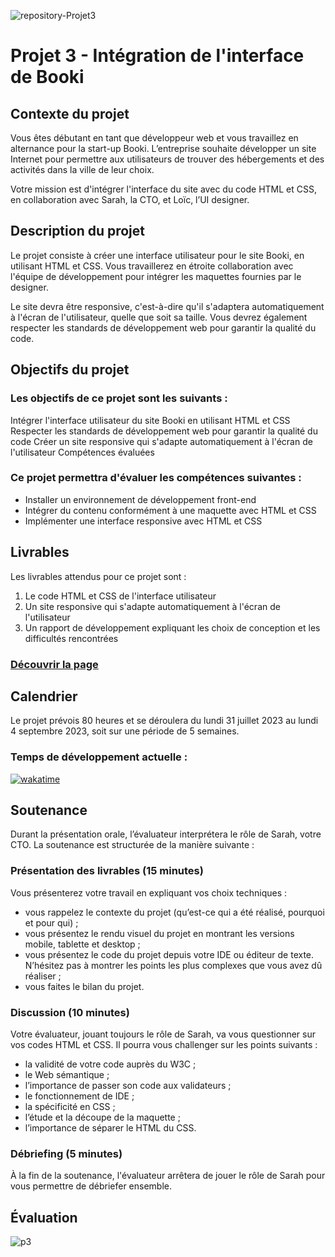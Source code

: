 
![repository-Projet3](https://github.com/aurelienLRY/OCC-P3-Booki/assets/83220559/f17adf7c-8e12-4047-82cb-0ce9c40b7c82)
# Projet 3 - Intégration de l'interface de Booki

## Contexte du projet
Vous êtes débutant en tant que développeur web et vous travaillez en alternance pour la start-up Booki. L’entreprise souhaite développer un site Internet pour permettre aux utilisateurs de trouver des hébergements et des activités dans la ville de leur choix.

Votre mission est d'intégrer l'interface du site avec du code HTML et CSS, en collaboration avec Sarah, la CTO, et Loïc, l’UI designer.

## Description du projet
Le projet consiste à créer une interface utilisateur pour le site Booki, en utilisant HTML et CSS. Vous travaillerez en étroite collaboration avec l'équipe de développement pour intégrer les maquettes fournies par le designer.

Le site devra être responsive, c'est-à-dire qu'il s'adaptera automatiquement à l'écran de l'utilisateur, quelle que soit sa taille. Vous devrez également respecter les standards de développement web pour garantir la qualité du code.

## Objectifs du projet
### Les objectifs de ce projet sont les suivants :

Intégrer l'interface utilisateur du site Booki en utilisant HTML et CSS
Respecter les standards de développement web pour garantir la qualité du code
Créer un site responsive qui s'adapte automatiquement à l'écran de l'utilisateur
Compétences évaluées

### Ce projet permettra d'évaluer les compétences suivantes :

- Installer un environnement de développement front-end
- Intégrer du contenu conformément à une maquette avec HTML et CSS
- Implémenter une interface responsive avec HTML et CSS

## Livrables
Les livrables attendus pour ce projet sont :

1. Le code HTML et CSS de l'interface utilisateur
2. Un site responsive qui s'adapte automatiquement à l'écran de l'utilisateur
3. Un rapport de développement expliquant les choix de conception et les difficultés rencontrées

### [Découvrir la page](https://aurelienlry.github.io/OCC-P3-Booki/)


## Calendrier
Le projet prévois 80 heures et se déroulera du lundi 31 juillet 2023 au lundi 4 septembre 2023, soit sur une période de 5 semaines.

### Temps de développement actuelle : 
[![wakatime](https://wakatime.com/badge/github/aurelienLRY/OCC-P3-Booki.svg)](https://wakatime.com/badge/github/aurelienLRY/OCC-P3-Booki)

## Soutenance 
Durant la présentation orale, l’évaluateur interprétera le rôle de Sarah, votre CTO. La soutenance est structurée de la manière suivante :

### Présentation des livrables (15 minutes) 
Vous présenterez votre travail en expliquant vos choix techniques :
- vous rappelez le contexte du projet (qu’est-ce qui a été réalisé, pourquoi et pour qui) ;
- vous présentez le rendu visuel du projet en montrant les versions mobile, tablette et desktop ;
- vous présentez le code du projet depuis votre IDE ou éditeur de texte. N’hésitez pas à montrer les points les plus complexes que vous avez dû réaliser ;
- vous faites le bilan du projet.
### Discussion (10 minutes) 
Votre évaluateur, jouant toujours le rôle de Sarah, va vous questionner sur vos codes HTML et CSS. Il pourra vous challenger sur les points suivants : 
- la validité de votre code auprès du W3C ;
- le Web sémantique ;
- l’importance de passer son code aux validateurs ;
- le fonctionnement de IDE ;
- la spécificité en CSS ; 
- l’étude et la découpe de la maquette  ;
- l’importance de séparer le HTML du CSS.
### Débriefing (5 minutes)
À la fin de la soutenance, l'évaluateur arrêtera de jouer le rôle de Sarah pour vous permettre de débriefer ensemble. 


## Évaluation
![p3](https://github.com/aurelienLRY/OCC-P3-Booki/assets/83220559/396ec884-db02-4183-af1f-94d109ac5e7b)



